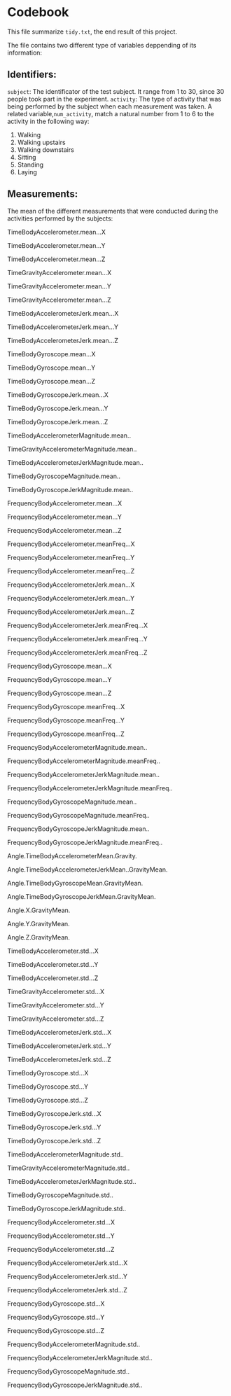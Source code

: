 # Codebook
This file summarize `tidy.txt`, the end result of this project.

The file contains two different type of variables deppending of its information:
## Identifiers: 
`subject`: The identificator of the test subject. It range from 1 to 30, since 30 people took part in the experiment.
`activity`: The type of activity that was being performed by the subject when each measurement was taken. A related variable,`num_activity`, match a natural number from 1 to 6 to the activity in the following way:
  1. Walking
  2. Walking upstairs
  3. Walking downstairs
  4. Sitting
  5. Standing
  6. Laying

## Measurements: 

The mean of the different measurements that were conducted during the activities performed by the subjects:

 TimeBodyAccelerometer.mean...X
 
 TimeBodyAccelerometer.mean...Y
 
 TimeBodyAccelerometer.mean...Z  
 
 TimeGravityAccelerometer.mean...X     
 
 TimeGravityAccelerometer.mean...Y    
 
 TimeGravityAccelerometer.mean...Z                
 
 TimeBodyAccelerometerJerk.mean...X  
 
 TimeBodyAccelerometerJerk.mean...Y  
 
 TimeBodyAccelerometerJerk.mean...Z                
 
 TimeBodyGyroscope.mean...X         
 
 TimeBodyGyroscope.mean...Y          
 
 TimeBodyGyroscope.mean...Z 
 
 TimeBodyGyroscopeJerk.mean...X    
 
 TimeBodyGyroscopeJerk.mean...Y  
 
 TimeBodyGyroscopeJerk.mean...Z     
 
 TimeBodyAccelerometerMagnitude.mean..   
 
 TimeGravityAccelerometerMagnitude.mean..     
 
 TimeBodyAccelerometerJerkMagnitude.mean..    
 
 TimeBodyGyroscopeMagnitude.mean..         
 
 TimeBodyGyroscopeJerkMagnitude.mean..    
 
 FrequencyBodyAccelerometer.mean...X       
 
 FrequencyBodyAccelerometer.mean...Y       
 
 FrequencyBodyAccelerometer.mean...Z      
 
 FrequencyBodyAccelerometer.meanFreq...X   
 
 FrequencyBodyAccelerometer.meanFreq...Y     
 
 FrequencyBodyAccelerometer.meanFreq...Z     
 
 FrequencyBodyAccelerometerJerk.mean...X    
 
 FrequencyBodyAccelerometerJerk.mean...Y     
 
 FrequencyBodyAccelerometerJerk.mean...Z      
 
 FrequencyBodyAccelerometerJerk.meanFreq...X   
 
 FrequencyBodyAccelerometerJerk.meanFreq...Y    
 
 FrequencyBodyAccelerometerJerk.meanFreq...Z    
 
 FrequencyBodyGyroscope.mean...X                
 
 FrequencyBodyGyroscope.mean...Y              
 
 FrequencyBodyGyroscope.mean...Z              
 
 FrequencyBodyGyroscope.meanFreq...X           
 
FrequencyBodyGyroscope.meanFreq...Y              

FrequencyBodyGyroscope.meanFreq...Z             

FrequencyBodyAccelerometerMagnitude.mean..        

FrequencyBodyAccelerometerMagnitude.meanFreq..  

FrequencyBodyAccelerometerJerkMagnitude.mean.. 

FrequencyBodyAccelerometerJerkMagnitude.meanFreq..

FrequencyBodyGyroscopeMagnitude.mean..      

FrequencyBodyGyroscopeMagnitude.meanFreq..        

FrequencyBodyGyroscopeJerkMagnitude.mean..        

FrequencyBodyGyroscopeJerkMagnitude.meanFreq..    

Angle.TimeBodyAccelerometerMean.Gravity.         

Angle.TimeBodyAccelerometerJerkMean..GravityMean.

Angle.TimeBodyGyroscopeMean.GravityMean.      

Angle.TimeBodyGyroscopeJerkMean.GravityMean.    

Angle.X.GravityMean.                           

Angle.Y.GravityMean.            

Angle.Z.GravityMean.         

TimeBodyAccelerometer.std...X    

TimeBodyAccelerometer.std...Y    

TimeBodyAccelerometer.std...Z    

TimeGravityAccelerometer.std...X  

TimeGravityAccelerometer.std...Y  

TimeGravityAccelerometer.std...Z    

TimeBodyAccelerometerJerk.std...X    

TimeBodyAccelerometerJerk.std...Y      

TimeBodyAccelerometerJerk.std...Z    

TimeBodyGyroscope.std...X           

TimeBodyGyroscope.std...Y         

TimeBodyGyroscope.std...Z          

TimeBodyGyroscopeJerk.std...X          

TimeBodyGyroscopeJerk.std...Y          

TimeBodyGyroscopeJerk.std...Z         

TimeBodyAccelerometerMagnitude.std..     

TimeGravityAccelerometerMagnitude.std..    

TimeBodyAccelerometerJerkMagnitude.std..   

TimeBodyGyroscopeMagnitude.std..          

TimeBodyGyroscopeJerkMagnitude.std..       

FrequencyBodyAccelerometer.std...X        

FrequencyBodyAccelerometer.std...Y    

FrequencyBodyAccelerometer.std...Z    

FrequencyBodyAccelerometerJerk.std...X      

FrequencyBodyAccelerometerJerk.std...Y        

FrequencyBodyAccelerometerJerk.std...Z       

FrequencyBodyGyroscope.std...X        

FrequencyBodyGyroscope.std...Y       

FrequencyBodyGyroscope.std...Z         

FrequencyBodyAccelerometerMagnitude.std..  

FrequencyBodyAccelerometerJerkMagnitude.std..    

FrequencyBodyGyroscopeMagnitude.std..        

FrequencyBodyGyroscopeJerkMagnitude.std..         
